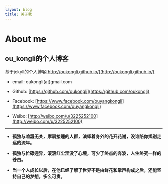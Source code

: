 ```yaml
---
layout: blog
title: 关于我
---
```



# About me

## ou_kongli的个人博客
  
基于jekyll的个人博客[http://oukongli.github.io/](http://oukongli.github.io/)

* email: oukongli(at)gmail.com  

* Github: [https://github.com/oukongli](https://github.com/oukongli)  

* Facebook: [https://www.facebook.com/ouyangkongli](https://www.facebook.com/ouyangkongli)  

* Weibo: [http://weibo.com/u/3225252100](http://weibo.com/u/3225252100)  
  
  
  
  
----

* **孤独与喧嚣无关，摩肩接踵的人群，演绎着身外的花开花谢，没谁陪你挥别走远的流年。**   
  
* **孤独与忙碌迥异，滚滚红尘湮没了心境，可少了终点的奔波，人生终究一样的苍白。**  
  
* **当一个人成长以后，在他已经了解了世界不是由鲜花和掌声构成之后，还能坚持自己的梦想，多么可贵。**  